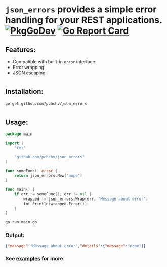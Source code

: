 # `json_errors` provides a simple error handling for your REST applications.  [![PkgGoDev](https://pkg.go.dev/badge/github.com/pchchv/json_errors)](https://pkg.go.dev/github.com/pchchv/json_errors) [![Go Report Card](https://goreportcard.com/badge/github.com/pchchv/json_errors)](https://goreportcard.com/report/github.com/pchchv/json_errors)

## Features:

* Compatible with built-in `error` interface
* Error wrapping
* JSON escaping

#

## Installation:

```bash
go get github.com/pchchv/json_errors
```

#

## Usage:

```go
package main

import (
	"fmt"

	"github.com/pchchv/json_errors"
)

func someFunc() error {
	return json_errors.New("nope")
}

func main() {
	if err := someFunc(); err != nil {
		wrapped := json_errors.Wrap(err, "Message about error")
		fmt.Println(wrapped.Error())
	}
}
```

```bash
go run main.go
```

### Output:

```json
{"message":"Message about error","details":{"message":"nope"}}
```

### See [examples](examples) for more.

#